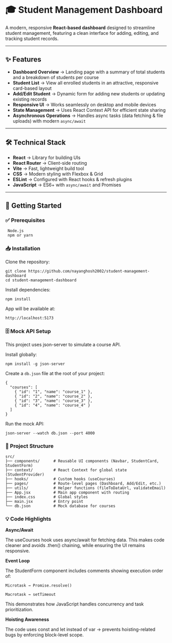 # 🎓 Student Management Dashboard  

A modern, responsive **React-based dashboard** designed to streamline student management, featuring a clean interface for adding, editing, and tracking student records.  

---

## ✨ Features  

- **Dashboard Overview** → Landing page with a summary of total students and a breakdown of students per course  
- **Student List** → View all enrolled students in an attractive, responsive card-based layout  
- **Add/Edit Student** → Dynamic form for adding new students or updating existing records  
- **Responsive UI** → Works seamlessly on desktop and mobile devices  
- **State Management** → Uses React Context API for efficient state sharing  
- **Asynchronous Operations** → Handles async tasks (data fetching & file uploads) with modern `async/await`  

---

## 🛠️ Technical Stack  

- **React** → Library for building UIs  
- **React Router** → Client-side routing  
- **Vite** → Fast, lightweight build tool  
- **CSS** → Modern styling with Flexbox & Grid  
- **ESLint** → Configured with React hooks & refresh plugins  
- **JavaScript** → ES6+ with `async/await` and Promises  

---

## 🚀 Getting Started  

### ✅ Prerequisites 
``` 
 Node.js  
 npm or yarn  
```

### 📥 Installation  

Clone the repository:  
```
git clone https://github.com/nayanghosh2002/student-management-dashboard
cd student-management-dashboard
```

Install dependencies:
```
npm install

```


App will be available at:
```bash
http://localhost:5173
```

###  🗄️ Mock API Setup
This project uses json-server to simulate a course API.

Install globally:
```
npm install -g json-server
```

Create a ```db.json``` file at the root of your project:

```
{
  "courses": [
    { "id": "1", "name": "course_1" },
    { "id": "2", "name": "course_2" },
    { "id": "3", "name": "course_3" },
    { "id": "4", "name": "course_4" }
  ]
}

```

Run the mock API:
```
json-server --watch db.json --port 4000

````

### 📂 Project Structure

```
src/
├── components/      # Reusable UI components (Navbar, StudentCard, StudentForm)
├── context/         # React Context for global state (StudentProvider)
├── hooks/           # Custom hooks (useCourses)
├── pages/           # Route-level pages (Dashboard, Add/Edit, etc.)
├── utils/           # Helper functions (fileToDataUrl, validateEmail)
├── App.jsx          # Main app component with routing
├── index.css        # Global styles
├── main.jsx         # Entry point
└── db.json          # Mock database for courses

```

### 💡 Code Highlights
**Async/Await**

The useCourses hook uses async/await for fetching data.
This makes code cleaner and avoids .then() chaining, while ensuring the UI remains responsive.

**Event Loop**

The StudentForm component includes comments showing execution order of:

    Microtask → Promise.resolve()

    Macrotask → setTimeout

This demonstrates how JavaScript handles concurrency and task prioritization.

**Hoisting Awareness**

The code uses const and let instead of var → prevents hoisting-related bugs by enforcing block-level scope.